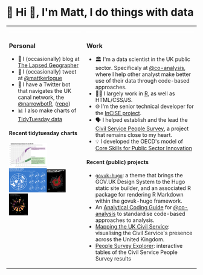 # :wave: Hi :wave:, I'm Matt, I do things with data


<table>
<tr>
<td valign="top">
<img src="https://github.com/mattkerlogue/mattkerlogue/raw/main/spacer.gif" width="400" height="1" />

### Personal

- :memo: I (occasionally) blog at [The Lapsed Geographer](https://lapsedgeographer.london/)
- :loudspeaker: I (occasionally) tweet at [@mattkerlogue](https://twitter.com/mattkerlogue)
- :robot: I have a Twitter bot that navigates the UK canal network, the [@narrowbotR](https://twitter.com/narrowbotR), ([repo](http://github.com/mattkerlogue/narrowbotR))
- :bar_chart: I also make charts of [TidyTuesday data](http://github.com/mattkerlogue/tidytuesday)

#### Recent tidytuesday charts
<img src="https://github.com/mattkerlogue/tidytuesday/raw/main/2021/2021-02-02_hbcu.png" width="100" /><img src="https://github.com/mattkerlogue/tidytuesday/raw/main/2021/2021-01-26_plastics.png" width="100" /><img src="https://github.com/mattkerlogue/tidytuesday/raw/main/2021/2021-01-19_kenya_census.png" width="50" /><img src="https://github.com/mattkerlogue/tidytuesday/raw/main/2021/2021-01-12_tate_reasons_art_labelled.png" width="50" />
</td>
<td valign="top">
<img src="https://github.com/mattkerlogue/mattkerlogue/raw/main/spacer.gif" width="400" height="1" />

### Work

- :classical_building: I'm a data scientist in the UK public sector. Specificaly at [@co-analysis](https://github.com/co-analysis), where I help other analyst make better use of their data through code-based approaches.
- :man_technologist: I largely work in [R](https://www.r-project.org), as well as HTML/CSS/JS.
- :globe_with_meridians: I'm the senior technical developer for the [InCiSE project](https://incise-project.github.io).
- :speaking_head: I helped establish and the lead the [Civil Service People Survey](https://www.gov.uk/government/collections/civil-service-people-survey-hub), a project that remains close to my heart.
- :bulb: I developed the OECD's model of [Core Skills for Public Sector Innovation](https://oecd-opsi.org/projects/innovation-skills/)


#### Recent (public) projects

- [`govuk-hugo`](https://co-analysis.github.io/govuk-hugo-demo/): a theme that brings the GOV.UK Design System to the Hugo static site builder, and an associated R package for rendering R Markdown within the govuk-hugo framework.
- An [Analytical Coding Guide](https://co-analysis.github.io/coding-guide/) for [@co-analysis](https://github.com/co-analysis/) to standardise code-based approaches to analysis.
- [Mapping the UK Civil Service](https://co-analysis.github.io/csmapping/): visualising the Civil Service's presence across the United Kingdom.
- [People Survey Explorer](https://co-analysis.github.io/people-survey-explorer/): interactive tables of the Civil Service People Survey results
</td>
</tr>
</table>

